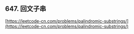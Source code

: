 **647. 回文子串**  
---
[https://leetcode-cn.com/problems/palindromic-substrings/](https://leetcode-cn.com/problems/palindromic-substrings/)  
